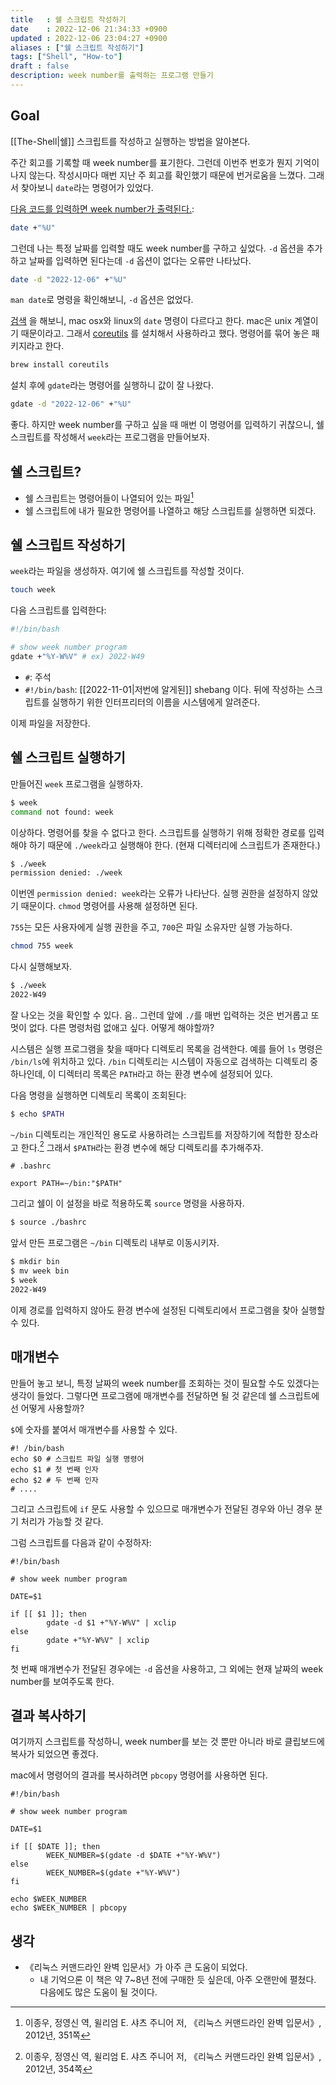 ```yaml
---
title   : 쉘 스크립트 작성하기 
date    : 2022-12-06 21:34:33 +0900
updated : 2022-12-06 23:04:27 +0900
aliases : ["쉘 스크립트 작성하기"] 
tags: ["Shell", "How-to"] 
draft : false
description: week number를 출력하는 프로그램 만들기
---
```


## Goal
[[The-Shell|쉘]] 스크립트를 작성하고 실행하는 방법을 알아본다.


주간 회고를 기록할 때 week number를 표기한다. 그런데 이번주 번호가 뭔지 기억이 나지 않는다. 작성시마다 매번 지난 주 회고를 확인했기 때문에 번거로움을 느꼈다. 그래서 찾아보니 `date`라는 명령어가 있었다.

[다음 코드를 입력하면 week number가 출력된다.](https://unix.stackexchange.com/questions/282609/how-to-use-the-date-command-to-display-week-number-of-the-year):
```bash
date +"%U"
```

그런데 나는 특정 날짜를 입력할 때도 week number를 구하고 싶었다. `-d` 옵션을 추가하고 날짜를 입력하면 된다는데 `-d` 옵션이 없다는 오류만 나타났다.
```bash
date -d "2022-12-06" +"%U"
```

`man date`로 명령을 확인해보니, `-d` 옵션은 없었다.  

[검색](https://knight76.tistory.com/entry/mac-os-x%EC%97%90%EC%84%9C-linux%EC%9D%98-date-%ED%85%8C%EC%8A%A4%ED%8A%B8%ED%95%98%EA%B8%B0-mac-os-x%EA%B3%BC-linux%EC%9D%98-date%EB%8A%94-%EB%8B%A4%EB%A5%B4%EB%8B%A4) 을 해보니, mac osx와 linux의 `date` 명령이 다르다고 한다. mac은 unix 계열이기 때문이라고. 그래서 [coreutils](https://ko.wikipedia.org/wiki/GNU_%EC%BD%94%EC%96%B4_%EC%9C%A0%ED%8B%B8%EB%A6%AC%ED%8B%B0) 를 설치해서 사용하라고 했다. 명령어를 묶어 놓은 패키지라고 한다.

```bash
brew install coreutils
```

설치 후에 `gdate`라는 명령어를 실행하니 값이 잘 나왔다.

```bash
gdate -d "2022-12-06" +"%U"
```

좋다. 하지만 week number를 구하고 싶을 때 매번 이 명령어를 입력하기 귀찮으니, 쉘 스크립트를 작성해서 `week`라는 프로그램을 만들어보자.

## 쉘 스크립트?
- 쉘 스크립트는 명령어들이 나열되어 있는 파일[^1]
- 쉘 스크립트에 내가 필요한 명령어를 나열하고 해당 스크립트를 실행하면 되겠다.

## 쉘 스크립트 작성하기

`week`라는 파일을 생성하자. 여기에 쉘 스크립트를 작성할 것이다.
```bash
touch week
```

다음 스크립트를 입력한다:
```bash
#!/bin/bash

# show week number program
gdate +"%Y-W%V" # ex) 2022-W49
```

- `#`: 주석
- `#!/bin/bash`: [[2022-11-01|저번에 알게된]] shebang 이다. 뒤에 작성하는 스크립트를 실행하기 위한 인터프리터의 이름을 시스템에게 알려준다.

이제 파일을 저장한다.

## 쉘 스크립트 실행하기

만들어진 `week` 프로그램을 실행하자.
```bash
$ week
command not found: week
```

이상하다. 명령어를 찾을 수 없다고 한다. 스크립트를 실행하기 위해 정확한 경로를 입력해야 하기 때문에 `./week`라고 실행해야 한다. (현재 디렉터리에 스크립트가 존재한다.)

```bash
$ ./week
permission denied: ./week
```
이번엔 `permission denied: week`라는 오류가 나타난다. 실행 권한을 설정하지 않았기 때문이다. `chmod` 명령어를 사용해 설정하면 된다.

`755`는 모든 사용자에게 실행 권한을 주고, `700`은 파일 소유자만 실행 가능하다.
```bash
chmod 755 week
```

다시 실행해보자.
```bash
$ ./week
2022-W49
```

잘 나오는 것을 확인할 수 있다. 음.. 그런데 앞에 `./`를 매번 입력하는 것은 번거롭고 또 멋이 없다. 다른 명령처럼 없애고 싶다. 어떻게 해야할까?

시스템은 실행 프로그램을 찾을 때마다 디렉토리 목록을 검색한다. 예를 들어 `ls` 명령은 `/bin/ls`에 위치하고 있다. `/bin` 디렉토리는 시스템이 자동으로 검색하는 디렉토리 중 하나인데, 이 디렉터리 목록은 `PATH`라고 하는 환경 변수에 설정되어 있다.

다음 명령을 실행하면 디렉토리 목록이 조회된다:
```bash
$ echo $PATH
```

`~/bin` 디렉토리는 개인적인 용도로 사용하려는 스크립트를 저장하기에 적합한 장소라고 한다.[^2] 그래서 `$PATH`라는 환경 변수에 해당 디렉토리를 추가해주자.

```
# .bashrc

export PATH=~/bin:"$PATH"
```

그리고 쉘이 이 설정을 바로 적용하도록 `source` 명령을 사용하자.

```bash
$ source ./bashrc
```

앞서 만든 프로그램은 `~/bin` 디렉토리 내부로 이동시키자.
```bash
$ mkdir bin
$ mv week bin
$ week
2022-W49
```

이제 경로를 입력하지 않아도 환경 변수에 설정된 디렉토리에서 프로그램을 찾아 실행할 수 있다.

## 매개변수

만들어 놓고 보니, 특정 날짜의 week number를 조회하는 것이 필요할 수도 있겠다는 생각이 들었다. 그렇다면 프로그램에 매개변수를 전달하면 될 것 같은데 쉘 스크립트에선 어떻게 사용할까?

`$`에 숫자를 붙여서 매개변수를 사용할 수 있다. 
```
#! /bin/bash
echo $0 # 스크립트 파일 실행 명령어
echo $1 # 첫 번째 인자
echo $2 # 두 번째 인자
# ....
```

그리고 스크립트에 `if` 문도 사용할 수 있으므로 매개변수가 전달된 경우와 아닌 경우 분기 처리가 가능할 것 같다.

그럼 스크립트를 다음과 같이 수정하자:
```
#!/bin/bash

# show week number program

DATE=$1

if [[ $1 ]]; then
		gdate -d $1 +"%Y-W%V" | xclip
else
		gdate +"%Y-W%V" | xclip
fi
```

첫 번째 매개변수가 전달된 경우에는 `-d` 옵션을 사용하고, 그 외에는 현재 날짜의 week number를 보여주도록 한다.

## 결과 복사하기
여기까지 스크립트를 작성하니, week number를 보는 것 뿐만 아니라 바로 클립보드에 복사가 되었으면 좋겠다.

mac에서 명령어의 결과를 복사하려면 `pbcopy` 명령어를 사용하면 된다.

```
#!/bin/bash

# show week number program

DATE=$1

if [[ $DATE ]]; then
		WEEK_NUMBER=$(gdate -d $DATE +"%Y-W%V")
else
		WEEK_NUMBER=$(gdate +"%Y-W%V")
fi

echo $WEEK_NUMBER
echo $WEEK_NUMBER | pbcopy
```


## 생각
- 《리눅스 커맨드라인 완벽 입문서》가 아주 큰 도움이 되었다.
  - 내 기억으론 이 책은 약 7~8년 전에 구매한 듯 싶은데, 아주 오랜만에 펼쳤다. 다음에도 많은 도움이 될 것이다.


[^1]: 이종우, 정영신 역, 윌리엄 E. 샤츠 주니어 저, 《리눅스 커맨드라인 완벽 입문서》, 2012년, 351쪽
[^2]: 이종우, 정영신 역, 윌리엄 E. 샤츠 주니어 저, 《리눅스 커맨드라인 완벽 입문서》, 2012년, 354쪽



